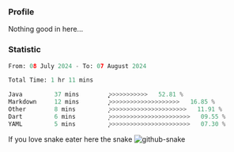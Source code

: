 ### Profile 

Nothing good in here...

### Statistic
<!--START_SECTION:waka-->

```python
From: 08 July 2024 - To: 07 August 2024

Total Time: 1 hr 11 mins

Java         37 mins         ͎͎͎͎͎͎͎͎͎͎͎͎͎͕>>>>>>>>>>>   52.81 %
Markdown     12 mins         ͎͎͎͎͕>>>>>>>>>>>>>>>>>>>>   16.85 %
Other        8 mins          ͎͎͎>>>>>>>>>>>>>>>>>>>>>>   11.91 %
Dart         6 mins          ͎͎>>>>>>>>>>>>>>>>>>>>>>>   09.55 %
YAML         5 mins          ͎̞>>>>>>>>>>>>>>>>>>>>>>>   07.30 %
```

<!--END_SECTION:waka-->

If you love snake eater here the snake 
<picture>
  <source media="(prefers-color-scheme: dark)" srcset="https://github.com/pradana4648/pradana4648/blob/c0566a83ca6ea5f2e46bab00e717c4c82b4b5c4c/github-contribution-grid-snake-dark.svg" />
  <source media="(prefers-color-scheme: light)" srcset="https://github.com/pradana4648/pradana4648/blob/c0566a83ca6ea5f2e46bab00e717c4c82b4b5c4c/github-contribution-grid-snake.svg" />
  <img alt="github-snake" src="https://github.com/pradana4648/pradana4648/blob/c0566a83ca6ea5f2e46bab00e717c4c82b4b5c4c/github-contribution-grid-snake.svg" />
</picture>
